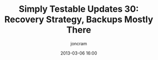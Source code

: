 ---
title: "Simply Testable Updates 30: Recovery Strategy, Backups Mostly There"
date: 2013-03-06 16:00
author: joncram
newsletter_meta:
    issue_number: 30th
    url: https://us5.campaign-archive2.com/?u=ac75e33d993d2b502e333ddd0&amp;id=12f3a8584f
    closing_sentence: Expect the next newsletter in a week from now on March 13.
    highlights:
        - We've now got a data recovery strategy
        - Core application backups are mostly working
---